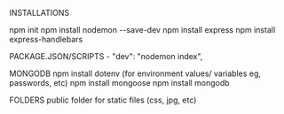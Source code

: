 INSTALLATIONS

npm init
npm install nodemon --save-dev
npm install express
npm install express-handlebars

PACKAGE.JSON/SCRIPTS - "dev": "nodemon index",

MONGODB
npm install dotenv (for environment values/ variables eg, passwords, etc)
npm install mongoose
npm install mongodb

FOLDERS
public folder for static files (css, jpg, etc)
